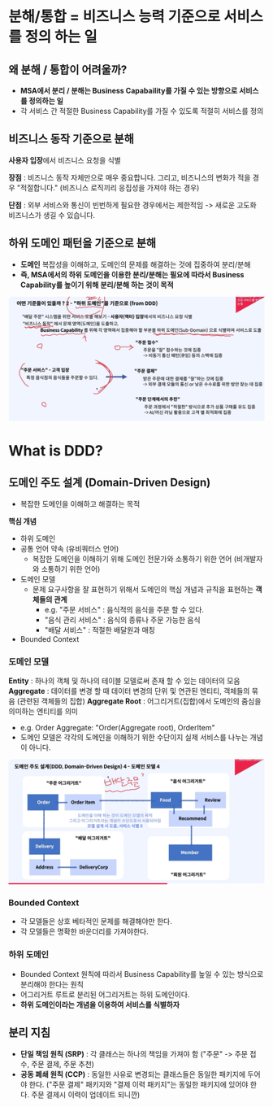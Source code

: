 # 분해/통합 = 비즈니스 능력 기준으로 서비스를 정의 하는 일

## 왜 분해 / 통합이 어려울까?

- **MSA에서 분리 / 분해는 Business Capabaility를 가질 수 있는 방향으로 서비스를 정의하는 일**
- 각 서비스 간 적절한 Business Capability를 가질 수 있도록 적절히 서비스를 정의

## 비즈니스 동작 기준으로 분해

**사용자 입장**에서 비즈니스 요청을 식별

**장점** : 비즈니스 동작 자체만으로 매우 중요합니다. 그리고, 비즈니스의 변화가 적을 경우 "적절합니다." (비즈니스 로직끼리 응집성을 가져야 하는 경우)

**단점** : 외부 서비스와 통신이 빈번하게 필요한 경우에서는 제한적임
  -> 새로운 고도화 비즈니스가 생길 수 있습니다.

## 하위 도메인 패턴을 기준으로 분해

- **도메인** 복잡성을 이해하고, 도메인의 문제를 해결하는 것에 집중하여 분리/분해
- **즉, MSA에서의 하위 도메인을 이용한 분리/분해는 필요에 따라서 Business Capability를 높이기 위해 분리/분해 하는 것이 목적**

![alt text](ImageDirectory//분해.png)


# What is DDD?

## 도메인 주도 설계 (Domain-Driven Design)

- 복잡한 도메인을 이해하고 해결하는 목적

**핵심 개념**
- 하위 도메인
- 공통 언어 약속 (유비쿼터스 언어)
  - 복잡한 도메인을 이해하기 위해 도메인 전문가와 소통하기 위한 언어 (비개발자와 소통하기 위한 언어)
- 도메인 모델
  - 문제 요구사항을 잘 표현하기 위해서 도메인의 핵심 개념과 규칙을 표현하는 **객체들의 관계**
    - e.g. "주문 서비스" : 음식적의 음식을 주문 할 수 있다. 
    - "음식 관리 서비스" : 음식의 종류나 주문 가능한 음식
    - "배달 서비스" : 적절한 배달원과 매칭 
- Bounded Context

### 도메인 모델
**Entity** : 하나의 객체 및 하나의 테이블 모델로써 존재 할 수 있는 데이터의 모음
**Aggregate** : 데이터를 변경 할 때 데이터 변경의 단위 및 연관된 엔티티, 객체들의 묶음 (관련된 객체들의 집합)
**Aggregate Root** : 어그리거트(집합)에서 도메인의 줌심을 의미하는 엔티티를 의미
- e.g. Order Aggregate: "Order(Aggregate root), OrderItem"
- 도메인 모델은 각각의 도메인을 이해하기 위한 수단이지 실제 서비스를 나누는 개념이 아니다.

![alt text](ImageDirectory/도메인_모델.png)

### Bounded Context

- 각 모델들은 상호 베타적인 문제를 해결해야만 한다.
- 각 모델들은 명확한 바운더리를 가져야한다.

### 하위 도메인

- Bounded Context 원칙에 따라서 Business Capability를 높일 수 있는 방식으로 분리해야 한다는 원칙
- 어그리거트 루트로 분리된 어그리거트는 하위 도메인이다.
- **하위 도메인이라는 개념을 이용하여 서비스를 식별하자**

## 분리 지침

- **단일 책임 원칙 (SRP)** : 각 클래스는 하나의 책임을 가져야 함 ("주문" -> 주문 접수, 주문 결제, 주문 추천)
- **공동 폐쇄 원칙 (CCP)** : 동일한 사유로 변경되는 클래스들은 동일한 패키지에 두어야 한다. ("주문 결제" 패키지와 "결제 이력 패키지"는 동일한 패키지에 있어야 한다. 주문 결제시 이력이 업데이트 되니깐)
